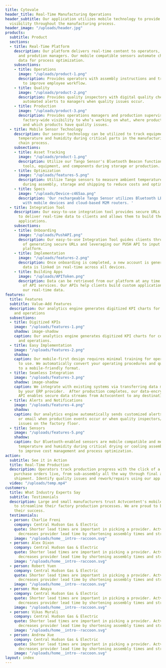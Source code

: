 ```yaml
---
title: Cytovale
header_title: Real-Time Manufacturing Operations
header_subtitle: Our application utilizes mobile technology to provide factory-wide
  visibility throughout the manufacturing process.
header_image: "/uploads/header.jpg"
products:
  subtitle: Product
  sections:
  - title: Real-Time Platform
    description: Our platform delivers real-time content to operators, quality inspectors
      and prodution managers. Our mobile compatible sensors automate checks and gather
      data for process optimization.
    subsections:
    - title: Operations
      image: "/uploads/product-1.png"
      description: Provides operators with assembly instructions and tracks progress
        to improve employee workflow.
    - title: Quality
      image: "/uploads/product-2.png"
      description: Provides quality inspectors with digital quality checks and real-time
        automated alerts to managers when quality issues occur.
    - title: Production
      image: "/uploads/product-3.png"
      description: Provides operations managers and production supervisors with real-time
        factory-wide visibility to who’s working on what, where products are currently,
        and which products have quality issues.
  - title: Mobile Sensor Technology
    description: Our sensor technology can be utilized to track equipment and measure
      temperature and humidity during critical parts in the manufacturing and supply
      chain process.
    subsections:
    - title: Asset Tracking
      image: "/uploads/product-1.png"
      description: Utilize our Tango Sensor's Bluetooth Beacon functionality to track
        tools, equipment, and components during storage or production.
    - title: Optimization
      image: "/uploads/features-5.png"
      description: Utilize Tango sensors to measure ambient temperature and humidity
        during assembly, storage and shipping to reduce costs and optimize processes.
    - title: Specs
      image: "/uploads/Device-c465aa.png"
      description: 'Our rechargeable Tango Sensor utilizes Bluetooth LE to communicate
        with mobile devices and cloud-based M2M routers. '
  - title: Integration Tool
    description: Our easy-to-use integration tool provides secure URLs and API services
      to deliver real-time data to clients and allows them to build their own custom
      applications.
    subsections:
    - title: Onboarding
      image: "/uploads/PushAPI.png"
      description: Our easy-to-use Integration Tool guides clients through the process
        of generating secure URLs and leveraging our PUSH API to input data into our
        platform.
    - title: Implementation
      image: "/uploads/features-2.png"
      description: Once onboarding is completed, a new account is generated and input
        data is linked in real-time across all devices.
    - title: Building Apps
      image: "/uploads/APIToken.png"
      description: Data can be retrieved from our platform at any time via our suite
        of API services. Our APIs help clients build custom applications by leveraging
        our real-time data.
features:
  title: Features
  subtitle: Value-Add Features
  description: Our analytics engine generates digitized KPI charts for costing, scheduling,
    and operations
  subsections:
  - title: Digitized KPIs
    image: "/uploads/features-1.png"
    shadow: image-shadow
    caption: Our analytics engine generates digitized KPI charts for costing, scheduling,
      and operations.
  - title: Easy Implementation
    image: "/uploads/features-2.png"
    shadow: 
    caption: Our mobile-first design requires minimal training for operators and inspectors
      to use. We automatically convert your operating procedures and quality checks
      to a mobile-friendly format.
  - title: Seamless Integration
    image: "/uploads/features-3.png"
    shadow: image-shadow
    caption: We integrate with existing systems via transferring data modules supplied
      by your ERP provider.  After production completes, our data-encrypted RESTFUL
      API enables secure data streams from Actvcontent to any destination environment.
  - title: Alerts and Notifications
    image: "/uploads/features-4.png"
    shadow: 
    caption: Our analytics engine automatically sends customized alerts via text message
      or email when production events occur or when quality inspectors/operators flag
      issues on the factory floor.
  - title: Sensors
    image: "/uploads/features-5.png"
    shadow: 
    caption: Our Bluetooth-enabled sensors are mobile compatible and measure ambient
      temperature and humidity during critical drying or cooling assembly processes
      to improve cost management and process optimization.
action:
  subtitle: See it in Action
  title: Real-Time Production
  description: Operators track production progress with the click of a button. Track
    purchase orders live, from sub-assembly all the way through final assembly and
    shipment. Identify quality issues and rework/repairs using our app.
  video: "/uploads/temp.mp4"
customers:
  title: What Industry Experts Say
  subtitle: Testimonials
  description: Large and small manufacturers trust Actvcontent's mobile technology
    to streamline their factory production processes. We are proud to be a part of
    their success.
  testimonials:
  - person: Charlie Freni
    company: Central Hudson Gas & Electric
    quote: Shorter lead times are important in picking a provider. Actvcontent's platform
      decreases provider lead time by shortening assembly times and streamlining QA.
    image: "/uploads/home__intro--raccoon.svg"
  - person: Alex Dixon
    company: Central Hudson Gas & Electric
    quote: Shorter lead times are important in picking a provider. Actvcontent's platform
      decreases provider lead time by shortening assembly times and streamlining QA.
    image: "/uploads/home__intro--raccoon.svg"
  - person: Robert Yuen
    company: Central Hudson Gas & Electric
    quote: Shorter lead times are important in picking a provider. Actvcontent's platform
      decreases provider lead time by shortening assembly times and streamlining QA.
    image: "/uploads/home__intro--raccoon.svg"
  - person: Moe Amaya
    company: Central Hudson Gas & Electric
    quote: Shorter lead times are important in picking a provider. Actvcontent's platform
      decreases provider lead time by shortening assembly times and streamlining QA.
    image: "/uploads/home__intro--raccoon.svg"
  - person: Vikas Murali
    company: Central Hudson Gas & Electric
    quote: Shorter lead times are important in picking a provider. Actvcontent's platform
      decreases provider lead time by shortening assembly times and streamlining QA.
    image: "/uploads/home__intro--raccoon.svg"
  - person: Andrew Xue
    company: Central Hudson Gas & Electric
    quote: Shorter lead times are important in picking a provider. Actvcontent's platform
      decreases provider lead time by shortening assembly times and streamlining QA.
    image: "/uploads/home__intro--raccoon.svg"
layout: index
---
```



